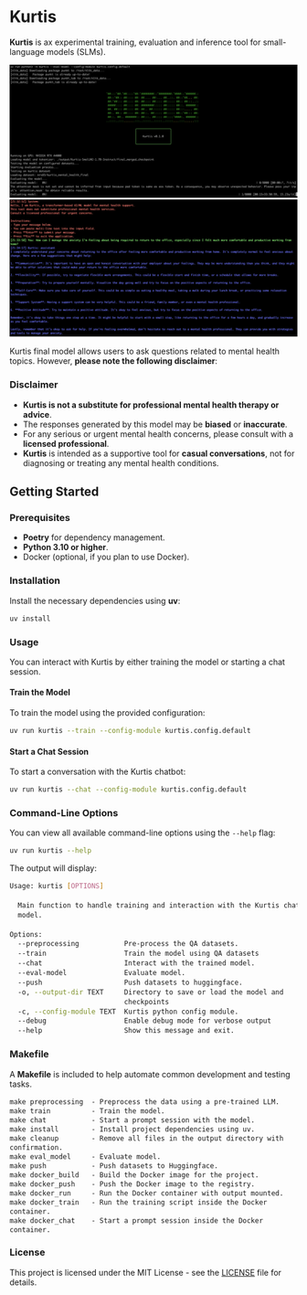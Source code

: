 # Kurtis

**Kurtis** is ax experimental training, evaluation and inference tool for small-language models (SLMs).

![Kurtis in action - Evaluation](images/screenshots/kurtis-eval.png)
![Kurtis in action - Chat](images/screenshots/kurtis-chat.png)

Kurtis final model allows users to ask questions related to mental health topics. However, **please note the following disclaimer**:

### Disclaimer

- **Kurtis is not a substitute for professional mental health therapy or advice**.
- The responses generated by this model may be **biased** or **inaccurate**.
- For any serious or urgent mental health concerns, please consult with a **licensed professional**.
- **Kurtis** is intended as a supportive tool for **casual conversations**, not for diagnosing or treating any mental health conditions.

## Getting Started

### Prerequisites

- **Poetry** for dependency management.
- **Python 3.10 or higher**.
- Docker (optional, if you plan to use Docker).

### Installation

Install the necessary dependencies using **uv**:

```bash
uv install
```

### Usage

You can interact with Kurtis by either training the model or starting a chat session.

#### Train the Model

To train the model using the provided configuration:

```bash
uv run kurtis --train --config-module kurtis.config.default
```

#### Start a Chat Session

To start a conversation with the Kurtis chatbot:

```bash
uv run kurtis --chat --config-module kurtis.config.default
```

### Command-Line Options

You can view all available command-line options using the `--help` flag:

```bash
uv run kurtis --help
```

The output will display:

```bash
Usage: kurtis [OPTIONS]

  Main function to handle training and interaction with the Kurtis chatbot
  model.

Options:
  --preprocessing           Pre-process the QA datasets.
  --train                   Train the model using QA datasets
  --chat                    Interact with the trained model.
  --eval-model              Evaluate model.
  --push                    Push datasets to huggingface.
  -o, --output-dir TEXT     Directory to save or load the model and
                            checkpoints
  -c, --config-module TEXT  Kurtis python config module.
  --debug                   Enable debug mode for verbose output
  --help                    Show this message and exit.
```

### Makefile

A **Makefile** is included to help automate common development and testing tasks.

```
make preprocessing  - Preprocess the data using a pre-trained LLM.
make train          - Train the model.
make chat           - Start a prompt session with the model.
make install        - Install project dependencies using uv.
make cleanup        - Remove all files in the output directory with confirmation.
make eval_model     - Evaluate model.
make push           - Push datasets to Huggingface.
make docker_build   - Build the Docker image for the project.
make docker_push    - Push the Docker image to the registry.
make docker_run     - Run the Docker container with output mounted.
make docker_train   - Run the training script inside the Docker container.
make docker_chat    - Start a prompt session inside the Docker container.
```

### License

This project is licensed under the MIT License - see the [LICENSE](LICENSE) file for details.
